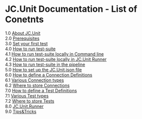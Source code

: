 # JC.Unit Documentation - List of Conetnts

1.0 [About JC.Unit](1.0&#32;About&#32;JC.Unit.md)  
2.0 [Prerequisites](2.0&#32;Prerequisites.md)  
3.0 [Set your first test](3.0&#32;Set&#32;your&#32;first&#32;test.md)  
4.0 [How to run test-suite](4.0&#32;How&#32;to&#32;run&#32;test-suite.md)  
4.1 [How to run test-suite locally in Command line](4.1&#32;How&#32;to&#32;run&#32;test-suite&#32;locally&#32;in&#32;Command&#32;line.md)  
4.2 [How to run test-suite locally in JC.Unit Runner](4.2&#32;How&#32;to&#32;run&#32;test-suite&#32;locally&#32;using&#32;JC.Unit.Runner.md)   
4.3 [How to run test-suite in the pipeline](4.3&#32;How&#32;to&#32;run&#32;test-suite&#32;in&#32;the&#32;pipeline.md)  
5.0 [How to set up the JC.Unit.json file](5.0&#32;How&#32;to&#32;setup&#32;the&#32;JC.Unit.json&#32;file.md)  
6.0 [How to define a Connection Definitions](6.0&#32;How&#32;to&#32;define&#32;a&#32;Connection&#32;Definitions.md)  
6.1 [Various Connection types](6.1&#32;Various&#32;Connection&#32;types.md)  
6.2 [Where to store Connections](6.2&#32;Where&#32;to&#32;store&#32;Connections.md)  
7.0 [How to define a Test Definitions](7.0&#32;How&#32;to&#32;define&#32;a&#32;Test&#32;Definitions.md)  
7.1 [Various Test types](7.1&#32;Various&#32;Test&#32;types.md)  
7.2 [Where to store Tests](7.2&#32;Where&#32;to&#32;store&#32;Tests.md)  
8.0 [JC.Unit.Runner](8.0&#32;JC.Unit.Runner.md)  
9.0 [Tips&Tricks](9.0&#32;Tips&Tricks.md)  